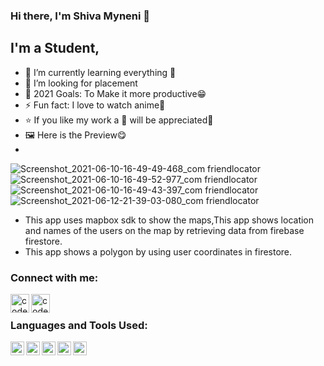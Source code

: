 
### Hi there, I'm Shiva Myneni 👋


## I'm a Student,

- 🌱 I’m currently learning everything 🤣
- 👯 I’m looking for placement
- 🥅 2021 Goals: To Make it more productive😁
- ⚡ Fun fact: I love to watch anime👻
- ⭐ If you like my work a 🌟 will be appreciated🤩
-  🖼  Here is the Preview😋
-  
 ![Screenshot_2021-06-10-16-49-49-468_com friendlocator](https://user-images.githubusercontent.com/59661196/121782558-af9a7d80-cbc7-11eb-9082-f74845c7059e.jpg) ![Screenshot_2021-06-10-16-49-52-977_com friendlocator](https://user-images.githubusercontent.com/59661196/121782580-d953a480-cbc7-11eb-8836-a1aac87d588c.jpg)
![Screenshot_2021-06-10-16-49-43-397_com friendlocator](https://user-images.githubusercontent.com/59661196/121782582-dd7fc200-cbc7-11eb-8a04-882c9bc5b2d9.jpg)![Screenshot_2021-06-12-21-39-03-080_com friendlocator](https://user-images.githubusercontent.com/59661196/121782466-2a16cd80-cbc7-11eb-957c-702d63970779.jpg)

- This app uses mapbox sdk to show the maps,This app shows location and names of the users on the map by retrieving data from firebase firestore.
- This app shows a polygon by using user coordinates in firestore.

### Connect with me:

[<img align="left" alt="codeSTACKr | LinkedIn" width="30px" src="https://img.icons8.com/metro/50/000000/linkedin.png" />][linkedin]
[<img align="left" alt="codeSTACKr | Instagram" width="30px" src="https://img.icons8.com/metro/50/000000/instagram-new.png" />][instagram]
<br />

### Languages and Tools Used:

<img align="left" alt="Visual Studio Code" width="22px" src="https://img.icons8.com/fluent/50/000000/visual-studio-code-2019.png" />
<img align="left" alt="JavaScript" width="22px" src="https://img.icons8.com/color/50/000000/javascript.png" />
<img align="left" alt="React-Native" width="22px" src="https://img.icons8.com/color/50/000000/react-native.png" />
<img align="left" alt="Git" width="22px" src="https://img.icons8.com/color/50/000000/git.png" />
<img align="left" alt="GitHub" width="22px" src="https://img.icons8.com/material-rounded/50/000000/github.png" />

<br />
<br />


[instagram]: https://instagram.com/_shivamyneni
[linkedin]: https://linkedin.com/in/shivamyneni
